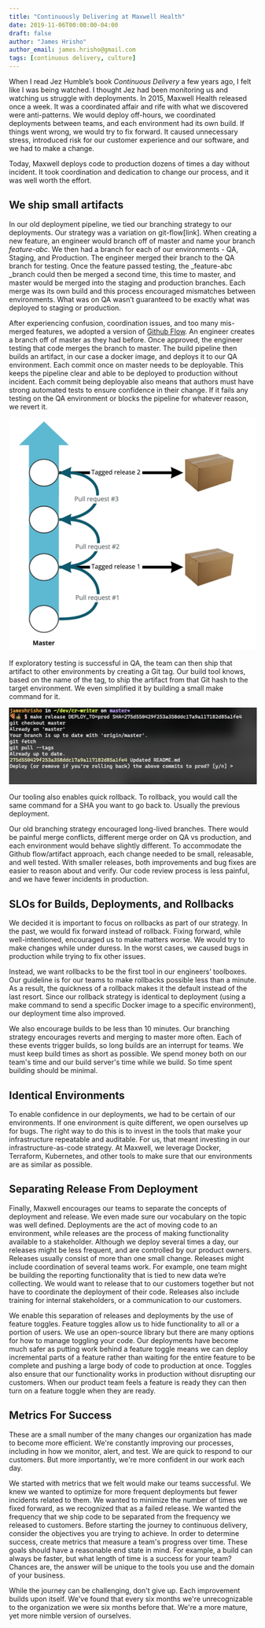 ```yaml
---
title: "Continuously Delivering at Maxwell Health"
date: 2019-11-06T00:00:00-04:00
draft: false
author: "James Hrisho"
author_email: james.hrisho@gmail.com
tags: [continuous delivery, culture]
---
```


When I read Jez Humble’s book _Continuous Delivery_ a few years ago, I felt like I was being watched. I thought Jez had been monitoring us and watching us struggle with deployments. In 2015, Maxwell Health released once a week. It was a coordinated affair and rife with what we discovered were anti-patterns. We would deploy off-hours, we coordinated deployments between teams, and each environment had its own build. If things went wrong, we would try to fix forward. It caused unnecessary stress, introduced risk for our customer experience and our software, and we had to make a change.

Today, Maxwell deploys code to production dozens of times a day without incident. It took coordination and dedication to change our process, and it was well worth the effort.


## We ship small artifacts

In our old deployment pipeline, we tied our branching strategy to our deployments. Our strategy was a variation on git-flow[link]. When creating a new feature, an engineer would branch off of master and name your branch _feature-abc_. We then had a branch for each of our environments - QA, Staging, and Production. The engineer merged their branch to the QA branch for testing. Once the feature passed testing, the _feature-abc _branch could then be merged a second time, this time to master, and master would be merged into the staging and production branches. Each merge was its own build and this process encouraged mismatches between environments. What was on QA wasn’t guaranteed to be exactly what was deployed to staging or production.

After experiencing confusion, coordination issues, and too many mis-merged features, we adopted a version of [Github Flow](https://guides.github.com/introduction/flow/). An engineer creates a branch off of master as they had before. Once approved, the engineer testing that code merges the branch to master. The build pipeline then builds an artifact, in our case a docker image, and deploys it to our QA environment. Each commit once on master needs to be deployable. This keeps the pipeline clear and able to be deployed to production without incident. Each commit being deployable also means that authors must have strong automated tests to ensure confidence in their change. If it fails any testing on the QA environment or blocks the pipeline for whatever reason, we revert it.


![our branching strategy](/images/Continuously-Delivering0.jpg#full-width "our branching strategy")


If exploratory testing is successful in QA, the team can then ship that artifact to other environments by creating a Git tag. Our build tool knows, based on the name of the tag, to ship the artifact from that Git hash to the target environment. We even simplified it by building a small make command for it.


![our custom make tooling](/images/Continuously-Delivering1.png#full-width "our custom make tooling")


Our tooling also enables quick rollback. To rollback, you would call the same command for a SHA you want to go back to. Usually the previous deployment.

Our old branching strategy encouraged long-lived branches. There would be painful merge conflicts, different merge order on QA vs production, and each environment would behave slightly different. To accommodate the Github flow/artifact approach, each change needed to be small, releasable, and well tested. With smaller releases, both improvements and bug fixes are easier to reason about and verify. Our code review process is less painful, and we have fewer incidents in production.


## SLOs for Builds, Deployments, and Rollbacks

We decided it is important to focus on rollbacks as part of our strategy. In the past, we would fix forward instead of rollback. Fixing forward, while well-intentioned, encouraged us to make matters worse. We would try to make changes while under duress. In the worst cases, we caused bugs in production while trying to fix other issues.

Instead, we want rollbacks to be the first tool in our engineers’ toolboxes. Our guideline is for our teams to make rollbacks possible less than a minute. As a result, the quickness of a rollback makes it the default instead of the last resort. Since our rollback strategy is identical to deployment (using a make command to send a specific Docker image to a specific environment), our deployment time also improved.

We also encourage builds to be less than 10 minutes. Our branching strategy encourages reverts and merging to master more often. Each of these events trigger builds, so long builds are an interrupt for teams. We must keep build times as short as possible. We spend money both on our team's time and our build server's time while we build. So time spent building should be minimal.


## Identical Environments

To enable confidence in our deployments, we had to be certain of our environments. If one environment is quite different, we open ourselves up for bugs. The right way to do this is to invest in the tools that make your infrastructure repeatable and auditable. For us, that meant investing in our infrastructure-as-code strategy. At Maxwell, we leverage Docker, Terraform, Kubernetes, and other tools to make sure that our environments are as similar as possible.


## Separating Release From Deployment

Finally, Maxwell encourages our teams to separate the concepts of deployment and release. We even made sure our vocabulary on the topic was well defined. Deployments are the act of moving code to an environment, while releases are the process of making functionality available to a stakeholder. Although we deploy several times a day, our releases might be less frequent, and are controlled by our product owners. Releases usually consist of more than one small change. Releases might include coordination of several teams work. For example, one team might be building the reporting functionality that is tied to new data we’re collecting. We would want to release that to our customers together but not have to coordinate the deployment of their code. Releases also include training for internal stakeholders, or a communication to our customers.

We enable this separation of releases and deployments by the use of feature toggles.  Feature toggles allow us to hide functionality to all or a portion of users. We use an open-source library but there are many options for how to manage toggling your code. Our deployments have become much safer as putting work behind a feature toggle means we can deploy incremental parts of a feature rather than waiting for the entire feature to be complete and pushing a large body of code to production at once. Toggles also ensure that our functionality works in production without disrupting our customers. When our product team feels a feature is ready they can then turn on a feature toggle when they are ready.

## Metrics For Success

These are a small number of the many changes our organization has made to become more efficient. We're constantly improving our processes, including in how we monitor, alert, and test. We are quick to respond to our customers. But more importantly, we're more confident in our work each day.

We started with metrics that we felt would make our teams successful. We knew we wanted to optimize for more frequent deployments but fewer incidents related to them. We wanted to minimize the number of times we fixed forward, as we recognized that as a failed release. We wanted the frequency that we ship code to be separated from the frequency we released to customers. Before starting the journey to continuous delivery, consider the objectives you are trying to achieve. In order to determine success, create metrics that measure a team's progress over time. These goals should have a reasonable end state in mind. For example, a build can always be faster, but what length of time is a success for your team? Chances are, the answer will be unique to the tools you use and the domain of your business.

While the journey can be challenging, don't give up. Each improvement builds upon itself. We've found that every six months we're unrecognizable to the organization we were six months before that. We're a more mature, yet more nimble version of ourselves.